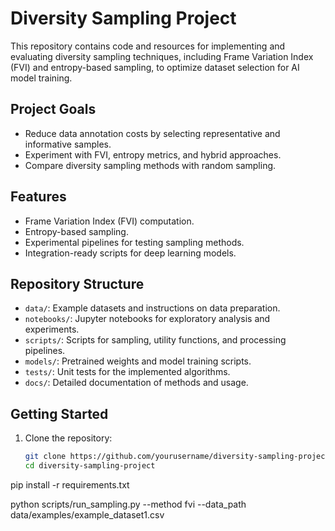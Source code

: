 # Diversity Sampling Project

This repository contains code and resources for implementing and evaluating diversity sampling techniques, including Frame Variation Index (FVI) and entropy-based sampling, to optimize dataset selection for AI model training.

## Project Goals
- Reduce data annotation costs by selecting representative and informative samples.
- Experiment with FVI, entropy metrics, and hybrid approaches.
- Compare diversity sampling methods with random sampling.

## Features
- Frame Variation Index (FVI) computation.
- Entropy-based sampling.
- Experimental pipelines for testing sampling methods.
- Integration-ready scripts for deep learning models.

## Repository Structure
- `data/`: Example datasets and instructions on data preparation.
- `notebooks/`: Jupyter notebooks for exploratory analysis and experiments.
- `scripts/`: Scripts for sampling, utility functions, and processing pipelines.
- `models/`: Pretrained weights and model training scripts.
- `tests/`: Unit tests for the implemented algorithms.
- `docs/`: Detailed documentation of methods and usage.

## Getting Started
1. Clone the repository:
   ```bash
   git clone https://github.com/yourusername/diversity-sampling-project.git
   cd diversity-sampling-project

pip install -r requirements.txt

python scripts/run_sampling.py --method fvi --data_path data/examples/example_dataset1.csv

